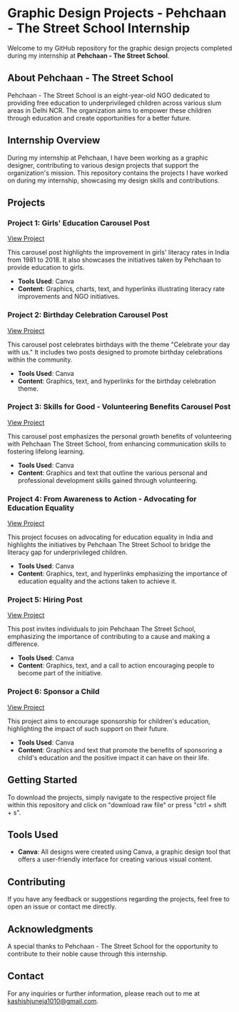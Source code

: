 # Graphic Design Projects - Pehchaan - The Street School Internship

Welcome to my GitHub repository for the graphic design projects completed during my internship at **Pehchaan - The Street School**.

## About Pehchaan - The Street School

Pehchaan - The Street School is an eight-year-old NGO dedicated to providing free education to underprivileged children across various slum areas in Delhi NCR. The organization aims to empower these children through education and create opportunities for a better future.

## Internship Overview

During my internship at Pehchaan, I have been working as a graphic designer, contributing to various design projects that support the organization's mission. This repository contains the projects I have worked on during my internship, showcasing my design skills and contributions.

## Projects

### Project 1: Girls' Education Carousel Post 
[View Project](https://tinyurl.com/kcnu5uhx)

This carousel post highlights the improvement in girls' literacy rates in India from 1981 to 2018. It also showcases the initiatives taken by Pehchaan to provide education to girls. 

- **Tools Used**: Canva
- **Content**: Graphics, charts, text, and hyperlinks illustrating literacy rate improvements and NGO initiatives.

### Project 2: Birthday Celebration Carousel Post
[View Project](https://tinyurl.com/bd5amha6)

This carousel post celebrates birthdays with the theme "Celebrate your day with us." It includes two posts designed to promote birthday celebrations within the community.

- **Tools Used**: Canva
- **Content**: Graphics, text, and hyperlinks for the birthday celebration theme.

### Project 3: Skills for Good - Volunteering Benefits Carousel Post
[View Project](https://tinyurl.com/58feezfw)

This carousel post emphasizes the personal growth benefits of volunteering with Pehchaan The Street School, from enhancing communication skills to fostering lifelong learning.

- **Tools Used**: Canva
- **Content**: Graphics and text that outline the various personal and professional development skills gained through volunteering.

### Project 4: From Awareness to Action - Advocating for Education Equality
[View Project](https://tinyurl.com/mr3r7xn6)

This project focuses on advocating for education equality in India and highlights the initiatives by Pehchaan The Street School to bridge the literacy gap for underprivileged children.

- **Tools Used**: Canva
- **Content**: Graphics, text, and hyperlinks emphasizing the importance of education equality and the actions taken to achieve it.

### Project 5: Hiring Post
[View Project](https://drive.google.com/file/d/16PD71cLBVCLkJa8s6SWeLtjGW35vA3L1/view?usp=drive_link)

This post invites individuals to join Pehchaan The Street School, emphasizing the importance of contributing to a cause and making a difference.

- **Tools Used**: Canva
- **Content**: Graphics, text, and a call to action encouraging people to become part of the initiative.

### Project 6: Sponsor a Child
[View Project](https://drive.google.com/file/d/1MXltbi8NuZxeqUyAj0a7QyyjaKvVg3k3/view?usp=drive_link)

This project aims to encourage sponsorship for children's education, highlighting the impact of such support on their future.

- **Tools Used**: Canva
- **Content**: Graphics and text that promote the benefits of sponsoring a child's education and the positive impact it can have on their life.

## Getting Started

To download the projects, simply navigate to the respective project file within this repository and click on "download raw file" or press "ctrl + shift + s".

## Tools Used

- **Canva**: All designs were created using Canva, a graphic design tool that offers a user-friendly interface for creating various visual content.

## Contributing

If you have any feedback or suggestions regarding the projects, feel free to open an issue or contact me directly.

## Acknowledgments

A special thanks to Pehchaan - The Street School for the opportunity to contribute to their noble cause through this internship.

## Contact

For any inquiries or further information, please reach out to me at [kashishjuneja1010@gmail.com](mailto:kashishjuneja1010@gmail.com).
